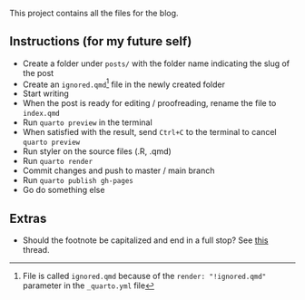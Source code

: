 
This project contains all the files for the blog.

## Instructions (for my future self)

- Create a folder under `posts/` with the folder name indicating the slug of the post
- Create an `ignored.qmd`[^1] file in the newly created folder
- Start writing
- When the post is ready for editing / proofreading, rename the file to `index.qmd`
- Run `quarto preview` in the terminal
- When satisfied with the result, send `Ctrl+C` to the terminal to cancel `quarto preview`
- Run styler on the source files (.R, .qmd)
- Run `quarto render`
- Commit changes and push to master / main branch
- Run `quarto publish gh-pages`
- Go do something else

[^1]: File is called `ignored.qmd` because of the `render: "!ignored.qmd"` parameter in the `_quarto.yml` file

## Extras

- Should the footnote be capitalized and end in a full stop? See [this](https://english.stackexchange.com/questions/242129/should-the-footnote-be-capitalized) thread.
